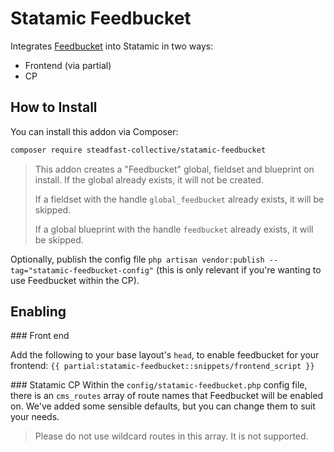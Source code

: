 # Statamic Feedbucket
Integrates [Feedbucket](https://www.feedbucket.app/) into Statamic in two ways:
- Frontend (via partial)
- CP

## How to Install

You can install this addon via Composer:

``` bash
composer require steadfast-collective/statamic-feedbucket
```

> This addon creates a "Feedbucket" global, fieldset and blueprint on install. If the global already exists, it will not be created.
>
> If a fieldset with the handle `global_feedbucket` already exists, it will be skipped.
>
> If a global blueprint with the handle `feedbucket` already exists, it will be skipped.

Optionally, publish the config file `php artisan vendor:publish --tag="statamic-feedbucket-config"` (this is only relevant if you're wanting to use Feedbucket within the CP).
## Enabling

### Front end

Add the following to your base layout's `head`, to enable feedbucket for your frontend:
```{{ partial:statamic-feedbucket::snippets/frontend_script }}```

### Statamic CP
Within the `config/statamic-feedbucket.php` config file, there is an `cms_routes` array of route names that Feedbucket will be enabled on. We've added some sensible defaults, but you can change them to suit your needs.

> Please do not use wildcard routes in this array. It is not supported.
